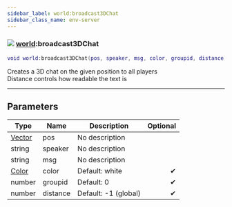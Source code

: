 ```yaml
---
sidebar_label: world:broadcast3DChat
sidebar_class_name: env-server
---
```


### ![](/img/wiki/server.png) [world](../world/README.md):broadcast3DChat

```lua
void world:broadcast3DChat(pos, speaker, msg, color, groupid, distance)
```

Creates a 3D chat on the given position to all players<br/>Distance controls how readable the text is<br/>

-----------------
## Parameters

| Type   | Name | Description | Optional |
| ------ | ---- | ----------- | -------: |
| [Vector](../vector/README.md) | pos | No description |   |
| string | speaker | No description |   |
| string | msg | No description |   |
| [Color](../color/README.md) | color | Default: white | ✔ |
| number | groupid | Default: 0 | ✔ |
| number | distance | Default: -1 (global) | ✔ |
